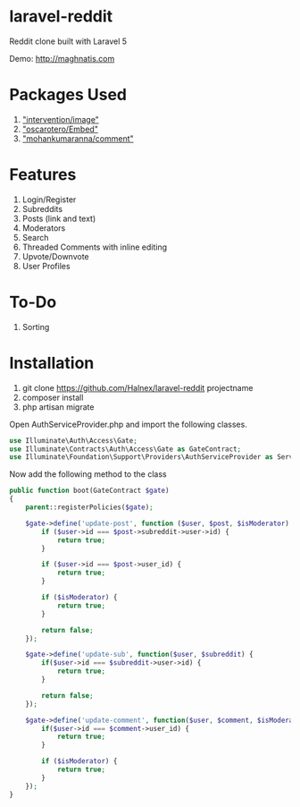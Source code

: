 # laravel-reddit
Reddit clone built with Laravel 5

Demo: http://maghnatis.com

# Packages Used
1. ["intervention/image"](https://github.com/Intervention/image)
2. ["oscarotero/Embed"](https://github.com/oscarotero/Embed)
3. ["mohankumaranna/comment"](https://github.com/mohankumaranna/comment)

# Features
1. Login/Register
2. Subreddits
3. Posts (link and text)
4. Moderators
5. Search
6. Threaded Comments with inline editing
7. Upvote/Downvote
8. User Profiles

# To-Do
1. Sorting

# Installation
1. git clone https://github.com/Halnex/laravel-reddit projectname
2. composer install
3. php artisan migrate

Open AuthServiceProvider.php and import the following classes.
```php
use Illuminate\Auth\Access\Gate;
use Illuminate\Contracts\Auth\Access\Gate as GateContract;
use Illuminate\Foundation\Support\Providers\AuthServiceProvider as ServiceProvider;
```
Now add the following method to the class
```php
public function boot(GateContract $gate)
{
    parent::registerPolicies($gate);

    $gate->define('update-post', function ($user, $post, $isModerator) {
        if ($user->id === $post->subreddit->user->id) {
            return true;
        }

        if ($user->id === $post->user_id) {
            return true;
        }

        if ($isModerator) {
            return true;
        }

        return false;
    });

    $gate->define('update-sub', function($user, $subreddit) {
        if($user->id === $subreddit->user->id) {
            return true;
        }

        return false;
    });

    $gate->define('update-comment', function($user, $comment, $isModerator) {
        if($user->id === $comment->user_id) {
            return true;
        }

        if ($isModerator) {
            return true;
        }
    });
}
```
